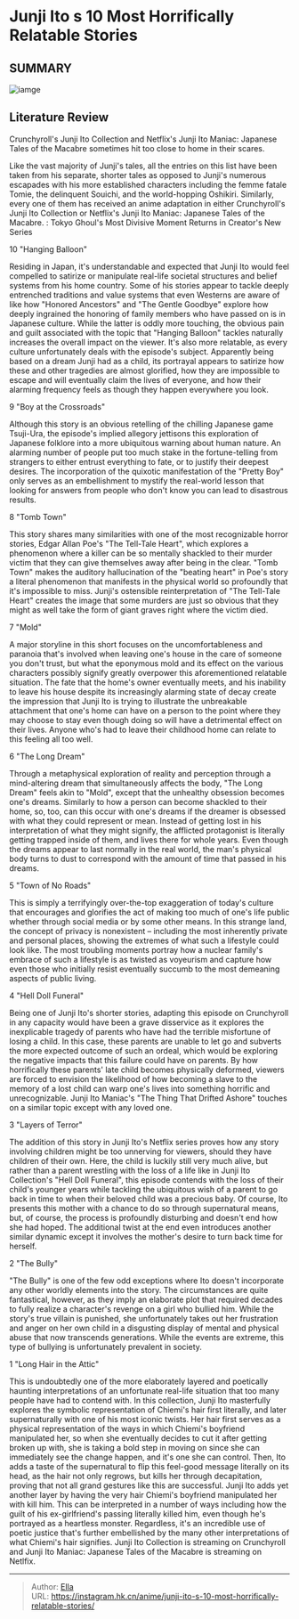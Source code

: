 # Junji Ito s 10 Most Horrifically Relatable Stories


## SUMMARY 

![iamge](https://static1.srcdn.com/wordpress/wp-content/uploads/2023/03/10-of-the-most-relatable-junji-ito-stories.jpg)

## Literature Review

Crunchyroll&#39;s Junji Ito Collection and Netflix&#39;s Junji Ito Maniac: Japanese Tales of the Macabre sometimes hit too close to home in their scares.





Like the vast majority of Junji&#39;s tales, all the entries on this list have been taken from his separate, shorter tales as opposed to Junji&#39;s numerous escapades with his more established characters including the femme fatale Tomie, the delinquent Souichi, and the world-hopping Oshikiri. Similarly, every one of them has received an anime adaptation in either Crunchyroll&#39;s Junji Ito Collection or Netflix&#39;s Junji Ito Maniac: Japanese Tales of the Macabre.
 : Tokyo Ghoul&#39;s Most Divisive Moment Returns in Creator&#39;s New Series









 








 10  &#34;Hanging Balloon&#34; 
        

Residing in Japan, it&#39;s understandable and expected that Junji Ito would feel compelled to satirize or manipulate real-life societal structures and belief systems from his home country. Some of his stories appear to tackle deeply entrenched traditions and value systems that even Westerns are aware of like how &#34;Honored Ancestors&#34; and &#34;The Gentle Goodbye&#34; explore how deeply ingrained the honoring of family members who have passed on is in Japanese culture.
While the latter is oddly more touching, the obvious pain and guilt associated with the topic that &#34;Hanging Balloon&#34; tackles naturally increases the overall impact on the viewer. It&#39;s also more relatable, as every culture unfortunately deals with the episode&#39;s subject. Apparently being based on a dream Junji had as a child, its portrayal appears to satirize how these and other tragedies are almost glorified, how they are impossible to escape and will eventually claim the lives of everyone, and how their alarming frequency feels as though they happen everywhere you look.





 9  &#34;Boy at the Crossroads&#34; 
        

Although this story is an obvious retelling of the chilling Japanese game Tsuji-Ura, the episode&#39;s implied allegory jettisons this exploration of Japanese folklore into a more ubiquitous warning about human nature. An alarming number of people put too much stake in the fortune-telling from strangers to either entrust everything to fate, or to justify their deepest desires. The incorporation of the quixotic manifestation of the &#34;Pretty Boy&#34; only serves as an embellishment to mystify the real-world lesson that looking for answers from people who don&#39;t know you can lead to disastrous results.





 8  &#34;Tomb Town&#34; 
        

This story shares many similarities with one of the most recognizable horror stories, Edgar Allan Poe&#39;s &#34;The Tell-Tale Heart&#34;, which explores a phenomenon where a killer can be so mentally shackled to their murder victim that they can give themselves away after being in the clear. &#34;Tomb Town&#34; makes the auditory hallucination of the &#34;beating heart&#34; in Poe&#39;s story a literal phenomenon that manifests in the physical world so profoundly that it&#39;s impossible to miss. Junji&#39;s ostensible reinterpretation of &#34;The Tell-Tale Heart&#34; creates the image that some murders are just so obvious that they might as well take the form of giant graves right where the victim died.





 7  &#34;Mold&#34; 
        

A major storyline in this short focuses on the uncomfortableness and paranoia that&#39;s involved when leaving one&#39;s house in the care of someone you don&#39;t trust, but what the eponymous mold and its effect on the various characters possibly signify greatly overpower this aforementioned relatable situation. The fate that the home&#39;s owner eventually meets, and his inability to leave his house despite its increasingly alarming state of decay create the impression that Junji Ito is trying to illustrate the unbreakable attachment that one&#39;s home can have on a person to the point where they may choose to stay even though doing so will have a detrimental effect on their lives. Anyone who&#39;s had to leave their childhood home can relate to this feeling all too well.





 6  &#34;The Long Dream&#34; 
        

Through a metaphysical exploration of reality and perception through a mind-altering dream that simultaneously affects the body, &#34;The Long Dream&#34; feels akin to &#34;Mold&#34;, except that the unhealthy obsession becomes one&#39;s dreams. Similarly to how a person can become shackled to their home, so, too, can this occur with one&#39;s dreams if the dreamer is obsessed with what they could represent or mean.
Instead of getting lost in his interpretation of what they might signify, the afflicted protagonist is literally getting trapped inside of them, and lives there for whole years. Even though the dreams appear to last normally in the real world, the man&#39;s physical body turns to dust to correspond with the amount of time that passed in his dreams.





 5  &#34;Town of No Roads&#34; 
        

This is simply a terrifyingly over-the-top exaggeration of today&#39;s culture that encourages and glorifies the act of making too much of one&#39;s life public whether through social media or by some other means. In this strange land, the concept of privacy is nonexistent – including the most inherently private and personal places, showing the extremes of what such a lifestyle could look like. The most troubling moments portray how a nuclear family&#39;s embrace of such a lifestyle is as twisted as voyeurism and capture how even those who initially resist eventually succumb to the most demeaning aspects of public living.





 4  &#34;Hell Doll Funeral&#34; 
        

Being one of Junji Ito&#39;s shorter stories, adapting this episode on Crunchyroll in any capacity would have been a grave disservice as it explores the inexplicable tragedy of parents who have had the terrible misfortune of losing a child. In this case, these parents are unable to let go and subverts the more expected outcome of such an ordeal, which would be exploring the negative impacts that this failure could have on parents. By how horrifically these parents&#39; late child becomes physically deformed, viewers are forced to envision the likelihood of how becoming a slave to the memory of a lost child can warp one&#39;s lives into something horrific and unrecognizable. Junji Ito Maniac&#39;s &#34;The Thing That Drifted Ashore&#34; touches on a similar topic except with any loved one.





 3  &#34;Layers of Terror&#34; 
        

The addition of this story in Junji Ito&#39;s Netflix series proves how any story involving children might be too unnerving for viewers, should they have children of their own. Here, the child is luckily still very much alive, but rather than a parent wrestling with the loss of a life like in Junji Ito Collection&#39;s &#34;Hell Doll Funeral&#34;, this episode contends with the loss of their child&#39;s younger years while tackling the ubiquitous wish of a parent to go back in time to when their beloved child was a precious baby. Of course, Ito presents this mother with a chance to do so through supernatural means, but, of course, the process is profoundly disturbing and doesn&#39;t end how she had hoped. The additional twist at the end even introduces another similar dynamic except it involves the mother&#39;s desire to turn back time for herself.





 2  &#34;The Bully&#34; 
        

&#34;The Bully&#34; is one of the few odd exceptions where Ito doesn&#39;t incorporate any other worldly elements into the story. The circumstances are quite fantastical, however, as they imply an elaborate plot that required decades to fully realize a character&#39;s revenge on a girl who bullied him. While the story&#39;s true villain is punished, she unfortunately takes out her frustration and anger on her own child in a disgusting display of mental and physical abuse that now transcends generations. While the events are extreme, this type of bullying is unfortunately prevalent in society.





 1  &#34;Long Hair in the Attic&#34; 
        

This is undoubtedly one of the more elaborately layered and poetically haunting interpretations of an unfortunate real-life situation that too many people have had to contend with. In this collection, Junji Ito masterfully explores the symbolic representation of Chiemi&#39;s hair first literally, and later supernaturally with one of his most iconic twists. Her hair first serves as a physical representation of the ways in which Chiemi&#39;s boyfriend manipulated her, so when she eventually decides to cut it after getting broken up with, she is taking a bold step in moving on since she can immediately see the change happen, and it&#39;s one she can control.
Then, Ito adds a taste of the supernatural to flip this feel-good message literally on its head, as the hair not only regrows, but kills her through decapitation, proving that not all grand gestures like this are successful. Junji Ito adds yet another layer by having the very hair Chiemi&#39;s boyfriend manipulated her with kill him. This can be interpreted in a number of ways including how the guilt of his ex-girlfriend&#39;s passing literally killed him, even though he&#39;s portrayed as a heartless monster. Regardless, it&#39;s an incredible use of poetic justice that&#39;s further embellished by the many other interpretations of what Chiemi&#39;s hair signifies.
Junji Ito Collection is streaming on Crunchyroll and Junji Ito Maniac: Japanese Tales of the Macabre is streaming on Netlfix.

---

> Author: [Ella](https://instagram.hk.cn/)  
> URL: https://instagram.hk.cn/anime/junji-ito-s-10-most-horrifically-relatable-stories/  

